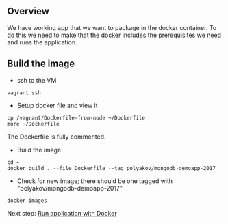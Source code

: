 Overview
--------

We have working app that we want to package in the docker container.  To do this we need to make that the docker includes the prerequisites we need and runs the application.

Build the image
---------------

- ssh to the VM
```
vagrant ssh
```

- Setup docker file and view it
```
cp /vagrant/Dockerfile-from-node ~/Dockerfile
more ~/Dockerfile
```
The Dockerfile is fully commented.


- Build the image
```
cd ~
docker build . --file Dockerfile --tag polyakov/mongodb-demoapp-2017
```


- Check for new image; there should be one tagged with "polyakov/mongodb-demoapp-2017"
```
docker images
```

Next step: [Run application with Docker](04-run-image.md)